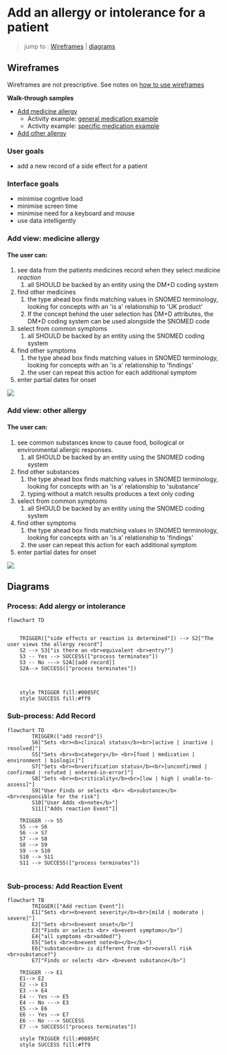 # Add an allergy or intolerance for a patient

> jump to : [Wireframes](#wireframes) | [diagrams](diagrams)
  
## Wireframes

Wireframes are not prescriptive. See notes on [how to use wireframes](../index.md#understanding-wireframes)

**Walk-through samples**
* [Add medicine allergy](#add-view-medicine-allergy)
  * Activity example: [general medication example](general%20medication%20allergy%20-%20add.md)
  * Activity example: [specific medication example](specific%20medication%20allergy%20-%20add.md)
* [Add other allergy](#add-view--other-allergy)
 
### User goals

* add a new record of a side effect for a patient

### Interface goals

* minimise cogntive load
* minimise screen time 
* minimise need for a keyboard and mouse
* use data intelligently





### Add view: medicine allergy

#### The user can:

1. see data from the patients medicines record when they select *medicine reaction*
   1. all SHOULD be backed by an entity using the DM+D coding system
2. find other medicines 
   1. the type ahead box finds matching values in SNOMED terminology, looking for concepts with an  'is a' relationship to 'UK product'
   2. If the concept behind the user selection has DM+D attributes, the DM+D coding system can be used alongside the SNOMED code
3. select from common symptoms
   1. all  SHOULD be backed by an entity using the SNOMED  coding system
4. find other symptoms 
   1. the type ahead box finds matching values in SNOMED terminology, looking for concepts with an  'is a' relationship to 'findings'
   2. the user can repeat this action for each additional symptom
5. enter partial dates for onset



![](assets/add-allergy-medicine.png)

### Add view:  other allergy



#### The user can:

1. see common substances know to cause food, boilogical or environmental allergic responses.
   1. all SHOULD be backed by an entity using the SNOMED coding system
2. find other substances
   1. the type ahead box finds matching values in SNOMED terminology, looking for concepts with an  'is a' relationship to 'substance'
   2. typing without a match results produces a text only coding
3. select from common symptoms
   1. all  SHOULD be backed by an entity using the SNOMED  coding system
4. find other symptoms 
   1. the type ahead box finds matching values in SNOMED terminology, looking for concepts with an  'is a' relationship to 'findings'
   2. the user can repeat this action for each additional symptom
5. enter partial dates for onset

![](assets/add-allergy-other.png)

## Diagrams

### Process: Add alergy or intolerance

```mermaid
flowchart TD
 

    TRIGGER(["side effects or reaction is determined"]) --> S2["The user views the allergy record"]
    S2 --> S3{"is there an <br>equivalent <br>entry?"}
    S3 -- Yes --> SUCCESS(["process terminates"])
    S3 -- No ---> S2A[[add record]]
    S2A--> SUCCESS(["process terminates"])
   


    style TRIGGER fill:#0085FC
    style SUCCESS fill:#ff9
```


### Sub-process: Add Record


```mermaid
flowchart TD
		TRIGGER(["add record"])
		S6["Sets <br><b>clinical status</b><br>[active | inactive | resolved]"]
        S5["Sets <br><b>category</b> <br>[food | medication | environment | biologic]"]
        S7["Sets <br><b>verification status</b><br>[unconfirmed | confirmed | refuted | entered-in-error]"]
        S8["Sets <br><b>criticality</b><br>[low | high | unable-to-assess]"]
        S9["User Finds or selects <br> <b>substance</b> <br>responsible for the risk"]
        S10["User Adds <b>note</b>"]
        S11[["Adds reaction Event"]]
        
	TRIGGER --> S5
	S5 --> S6
    S6 --> S7
    S7 --> S8
    S8 --> S9
    S9 --> S10
    S10 --> S11
    S11 --> SUCCESS(["process terminates"])
    
```

### Sub-process:  Add Reaction Event

```mermaid
flowchart TB
    	TRIGGER(["Add rection Event"]) 
    	E1["Sets <br><b>event severity</b><br>[mild | moderate | severe]"]
        E2["Sets <br><b>event onset</b>"]
        E3["Finds or selects <br> <b>event symptoms</b>"]
        E4{"all symptoms <br>added?"}
        E5["Sets <br><b>event note<b></b></b>"]
        E6{"substance<br> is different from <br>overall risk <br>substance?"}
        E7["Finds or selects <br> <b>event substance</b>"]
        
    TRIGGER --> E1    
    E1--> E2
    E2 --> E3
    E3 --> E4
    E4 -- Yes --> E5
    E4 -- No ---> E3
	E5 --> E6
	E6 -- Yes --> E7
    E6 -- No ---> SUCCESS
	E7 --> SUCCESS(["process terminates"])

    style TRIGGER fill:#0085FC
    style SUCCESS fill:#ff9
```

